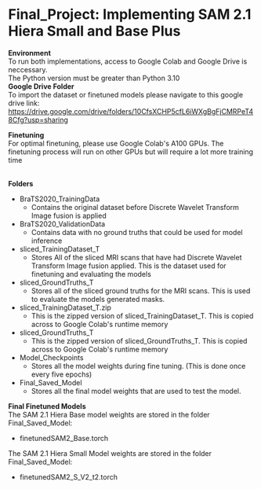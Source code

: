 # Final_Project: Implementing SAM 2.1 Hiera Small and Base Plus
**Environment**<br>
To run both implementations, access to Google Colab and Google Drive is neccessary. <br>
The Python version must be greater than Python 3.10 <br>
**Google Drive Folder**<br>
To import the dataset or finetuned models please navigate to this google drive link: <br>
https://drive.google.com/drive/folders/10CfsXCHP5cfL6iWXgBgFjCMRPeT48Cfg?usp=sharing

**Finetuning**<br>
For optimal finetuning, please use Google Colab's A100 GPUs. The finetuning process will run on other GPUs but will require a lot more training time <br>

<br> **Folders** <br>
* BraTS2020_TrainingData<br>
  * Contains the original dataset before Discrete Wavelet Transform Image fusion is applied<br>
* BraTS2020_ValidationData<br>
  * Contains data with no ground truths that could be used for model inference<br>
* sliced_TrainingDataset_T<br>
  * Stores All of the sliced MRI scans that have had Discrete Wavelet Transform Image fusion applied. This is the dataset used for finetuning and evaluating the models<br>
* sliced_GroundTruths_T<br>
  * Stores all of the sliced ground truths for the MRI scans. This is used to evaluate the models generated masks.<br>
* sliced_TrainingDataset_T.zip<br>
  * This is the zipped version of sliced_TrainingDataset_T. This is copied across to Google Colab's runtime memory<br>
* sliced_GroundTruths_T<br>
  * This is the zipped version of sliced_GroundTruths_T. This is copied across to Google Colab's runtime memory<br>
* Model_Checkpoints<br>
  * Stores all the model weights during fine tuning. (This is done once every five epochs)<br>
* Final_Saved_Model<br>
  * Stores all the final model weights that are used to test the model.<br>


**Final Finetuned Models**<br>
The SAM 2.1 Hiera Base model weights are stored in the folder Final_Saved_Model:
* finetunedSAM2_Base.torch

The SAM 2.1 Hiera Small Model weights are stored in the folder Final_Saved_Model:
* finetunedSAM2_S_V2_t2.torch
